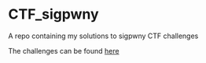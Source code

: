 # CTF_sigpwny
A repo containing my solutions to sigpwny CTF challenges

The challenges can be found [here](https://ctf.sigpwny.com/challenges)
